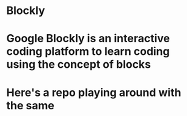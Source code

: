 # Blockly
# Google Blockly is an interactive coding platform to learn coding using the concept of blocks
# Here's a repo playing around with the same
